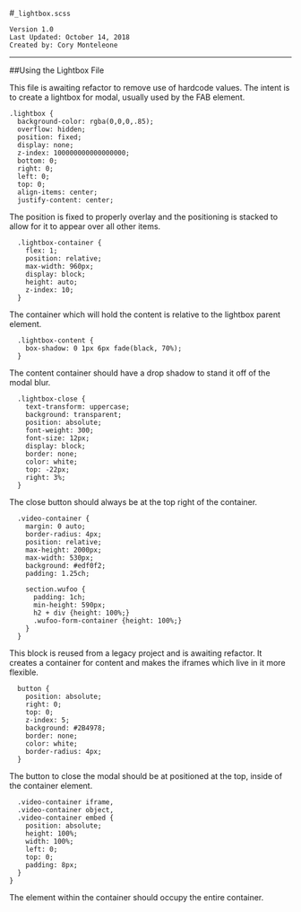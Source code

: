 #`_lightbox.scss`
```
Version 1.0
Last Updated: October 14, 2018
Created by: Cory Monteleone
```
***
##Using the Lightbox File

This file is awaiting refactor to remove use of hardcode values. The intent is to create a lightbox for modal, usually used by the FAB element.

```
.lightbox {
  background-color: rgba(0,0,0,.85);  
  overflow: hidden;
  position: fixed;
  display: none;
  z-index: 100000000000000000;
  bottom: 0;
  right: 0;
  left: 0;
  top: 0;
  align-items: center;
  justify-content: center;
```

The position is fixed to properly overlay and the positioning is stacked to allow for it to appear over all other items.

```  
  .lightbox-container {
    flex: 1;
    position: relative;
    max-width: 960px;
    display: block;    
    height: auto;
    z-index: 10;
  }
```

The container which will hold the content is relative to the lightbox parent element.

```
  .lightbox-content {
    box-shadow: 0 1px 6px fade(black, 70%);
  }
```

The content container should have a drop shadow to stand it off of the modal blur.

```
  .lightbox-close {
    text-transform: uppercase;    
    background: transparent;
    position: absolute; 
    font-weight: 300;      
    font-size: 12px;
    display: block;
    border: none;
    color: white;
    top: -22px;
    right: 3%;
  }
```

The close button should always be at the top right of the container.

```
  .video-container {
    margin: 0 auto;
    border-radius: 4px;  
    position: relative;  
    max-height: 2000px;
    max-width: 530px;
    background: #edf0f2;
    padding: 1.25ch; 
    
    section.wufoo {
      padding: 1ch;
      min-height: 590px;
      h2 + div {height: 100%;}
      .wufoo-form-container {height: 100%;}
    }
  }
```

This block is reused from a legacy project and is awaiting refactor. It creates a container for content and makes the iframes which live in it more flexible.

```
  button {
    position: absolute;
    right: 0;
    top: 0;
    z-index: 5;
    background: #2B4978;
    border: none;
    color: white;
    border-radius: 4px;
  }
```

The button to close the modal should be at positioned at the top, inside of the container element.

```
  .video-container iframe,
  .video-container object,
  .video-container embed {
    position: absolute;
    height: 100%;  
    width: 100%;  
    left: 0;  
    top: 0;
    padding: 8px;
  }
}
```

The element within the container should occupy the entire container.
